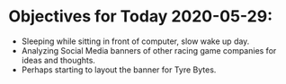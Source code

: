 # Objectives for Today 2020-05-29:

- Sleeping while sitting in front of computer, slow wake up day.
- Analyzing Social Media banners of other racing game companies for ideas and thoughts.
- Perhaps starting to layout the banner for Tyre Bytes.
